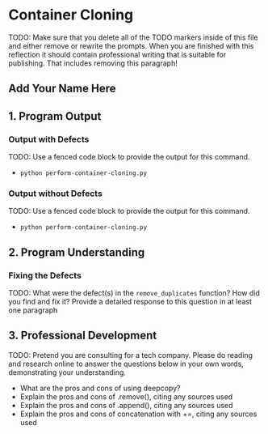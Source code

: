 # Container Cloning

TODO: Make sure that you delete all of the TODO markers inside of this file and
either remove or rewrite the prompts. When you are finished with this reflection
it should contain professional writing that is suitable for publishing. That
includes removing this paragraph!

## Add Your Name Here

## 1. Program Output

### Output with Defects

TODO: Use a fenced code block to provide the output for this command.

- `python perform-container-cloning.py`

### Output without Defects

TODO: Use a fenced code block to provide the output for this command.

- `python perform-container-cloning.py`

## 2. Program Understanding

### Fixing the Defects

TODO: What were the defect(s) in the `remove_duplicates` function? How did you find and fix it? Provide a detailed response to this question in at least one paragraph

## 3. Professional Development

TODO: Pretend you are consulting for a tech company. Please do reading and
research online to answer the questions below in your own words,
demonstrating your understanding.

- What are the pros and cons of using deepcopy?
- Explain the pros and cons of .remove(), citing any sources used
- Explain the pros and cons of .append(), citing any sources used
- Explain the pros and cons of concatenation with +=, citing any sources used
